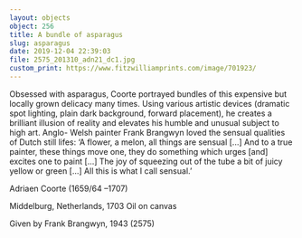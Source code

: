 ```yaml
---
layout: objects
object: 256
title: A bundle of asparagus
slug: asparagus
date: 2019-12-04 22:39:03
file: 2575_201310_adn21_dc1.jpg
custom_print: https://www.fitzwilliamprints.com/image/701923/
---
```

Obsessed with asparagus, Coorte portrayed bundles of this expensive but locally grown delicacy many times. Using various artistic devices (dramatic spot lighting, plain dark background, forward placement), he creates a brilliant illusion of reality and elevates his  humble and unusual subject to high art. Anglo-  Welsh painter Frank Brangwyn loved the sensual qualities of Dutch still lifes: ‘A flower, a melon, all things are sensual [...] And to a true painter, these things move one, they do something which urges [and] excites one to paint [...] The joy of squeezing out of the tube a bit of juicy yellow or green [...] All this is what I call sensual.’

Adriaen Coorte (1659/64 –1707)  

Middelburg, Netherlands, 1703 Oil on canvas  

Given by Frank Brangwyn, 1943 (2575)
